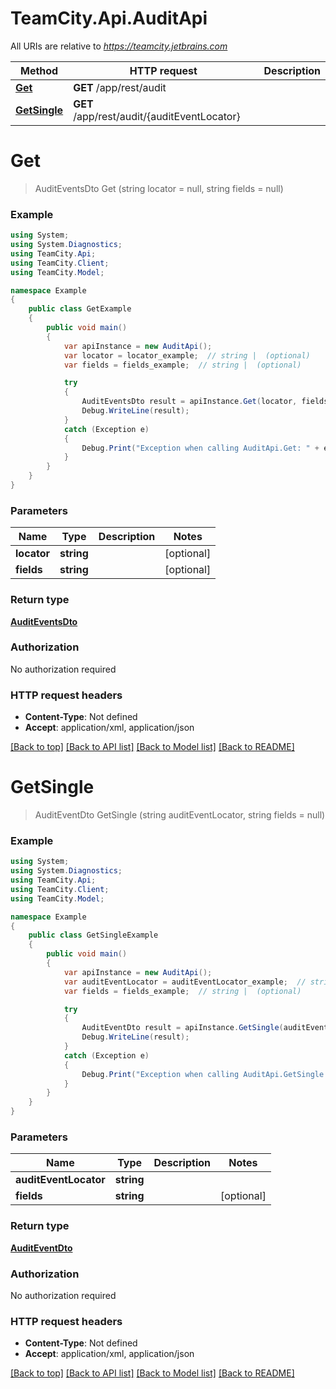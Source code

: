 # TeamCity.Api.AuditApi

All URIs are relative to *https://teamcity.jetbrains.com*

Method | HTTP request | Description
------------- | ------------- | -------------
[**Get**](AuditApi.md#get) | **GET** /app/rest/audit | 
[**GetSingle**](AuditApi.md#getsingle) | **GET** /app/rest/audit/{auditEventLocator} | 


<a name="get"></a>
# **Get**
> AuditEventsDto Get (string locator = null, string fields = null)



### Example
```csharp
using System;
using System.Diagnostics;
using TeamCity.Api;
using TeamCity.Client;
using TeamCity.Model;

namespace Example
{
    public class GetExample
    {
        public void main()
        {
            var apiInstance = new AuditApi();
            var locator = locator_example;  // string |  (optional) 
            var fields = fields_example;  // string |  (optional) 

            try
            {
                AuditEventsDto result = apiInstance.Get(locator, fields);
                Debug.WriteLine(result);
            }
            catch (Exception e)
            {
                Debug.Print("Exception when calling AuditApi.Get: " + e.Message );
            }
        }
    }
}
```

### Parameters

Name | Type | Description  | Notes
------------- | ------------- | ------------- | -------------
 **locator** | **string**|  | [optional] 
 **fields** | **string**|  | [optional] 

### Return type

[**AuditEventsDto**](AuditEventsDto.md)

### Authorization

No authorization required

### HTTP request headers

 - **Content-Type**: Not defined
 - **Accept**: application/xml, application/json

[[Back to top]](#) [[Back to API list]](../README.md#documentation-for-api-endpoints) [[Back to Model list]](../README.md#documentation-for-models) [[Back to README]](../README.md)

<a name="getsingle"></a>
# **GetSingle**
> AuditEventDto GetSingle (string auditEventLocator, string fields = null)



### Example
```csharp
using System;
using System.Diagnostics;
using TeamCity.Api;
using TeamCity.Client;
using TeamCity.Model;

namespace Example
{
    public class GetSingleExample
    {
        public void main()
        {
            var apiInstance = new AuditApi();
            var auditEventLocator = auditEventLocator_example;  // string | 
            var fields = fields_example;  // string |  (optional) 

            try
            {
                AuditEventDto result = apiInstance.GetSingle(auditEventLocator, fields);
                Debug.WriteLine(result);
            }
            catch (Exception e)
            {
                Debug.Print("Exception when calling AuditApi.GetSingle: " + e.Message );
            }
        }
    }
}
```

### Parameters

Name | Type | Description  | Notes
------------- | ------------- | ------------- | -------------
 **auditEventLocator** | **string**|  | 
 **fields** | **string**|  | [optional] 

### Return type

[**AuditEventDto**](AuditEventDto.md)

### Authorization

No authorization required

### HTTP request headers

 - **Content-Type**: Not defined
 - **Accept**: application/xml, application/json

[[Back to top]](#) [[Back to API list]](../README.md#documentation-for-api-endpoints) [[Back to Model list]](../README.md#documentation-for-models) [[Back to README]](../README.md)

